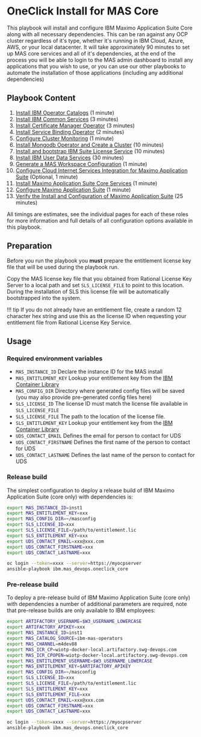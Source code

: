 # OneClick Install for MAS Core

This playbook will install and configure IBM Maximo Application Suite Core along with all necessary dependencies.  This can be ran against any OCP cluster regardless of it's type, whether it's running in IBM Cloud, Azure, AWS, or your local datacenter.  It will take approximately 90 minutes to set up MAS core services and all of it's dependencies, at the end of the process you will be able to login to the MAS admin dashboard to install any applications that you wish to use, or you can use our other playbooks to automate the installation of those applications (including any additional dependencies)

## Playbook Content
1. [Install IBM Operator Catalogs](../roles/ibm_catalogs.md) (1 minute)
2. [Install IBM Common Services](../roles/common_services.md) (3 minutes)
3. [Install Certificate Manager Operator](../roles/cert_manager.md) (3 minutes)
4. [Install Service Binding Operator](../roles/sbo.md) (2 minutes)
5. [Configure Cluster Monitoring](../roles/cluster_monitoring.md) (1 minute)
6. [Install Mongodb Operator and Create a Cluster](../roles/mongodb.md) (10 minutes)
7. [Install and bootstrap IBM Suite License Service](../roles/sls.md) (10 minutes)
8. [Install IBM User Data Services](../roles/uds.md) (30 minutes)
9. [Generate a MAS Workspace Configuration](../roles/gencfg_workspace.md) (1 minute)
10. [Configure Cloud Internet Services Integration for Maximo Application Suite](../roles/suite_dns.md) (Optional, 1 minute)
11. [Install Maximo Application Suite Core Services](../roles/suite_install.md) (1 minute)
12. [Configure Maximo Application Suite](../roles/suite_config.md) (1 minute)
13. [Verify the Install and Configuration of Maximo Application Suite](../roles/suite_verify.md) (25 minutes)

All timings are estimates, see the individual pages for each of these roles for more information and full details of all configuration options available in this playbook.

## Preparation
Before you run the playbook you **must** prepare the entitlement license key file that will be used during the playbook run.

Copy the MAS license key file that you obtained from Rational License Key Server to a local path and set `SLS_LICENSE_FILE` to point to this location.  During the installation of SLS this license file will be automatically bootstrapped into the system.

!!! tip
    If you do not already have an entitlement file, create a random 12 character hex string and use this as the license ID when requesting your entitlement file from Rational License Key Service.


## Usage

### Required environment variables

- `MAS_INSTANCE_ID` Declare the instance ID for the MAS install
- `MAS_ENTITLEMENT_KEY` Lookup your entitlement key from the [IBM Container Library](https://myibm.ibm.com/products-services/containerlibrary)
- `MAS_CONFIG_DIR` Directory where generated config files will be saved (you may also provide pre-generated config files here)
- `SLS_LICENSE_ID` The license ID must match the license file available in `SLS_LICENSE_FILE`
- `SLS_LICENSE_FILE` The path to the location of the license file.
- `SLS_ENTITLEMENT_KEY` Lookup your entitlement key from the [IBM Container Library](https://myibm.ibm.com/products-services/containerlibrary)
- `UDS_CONTACT_EMAIL` Defines the email for person to contact for UDS
- `UDS_CONTACT_FIRSTNAME` Defines the first name of the person to contact for UDS
- `UDS_CONTACT_LASTNAME` Defines the last name of the person to contact for UDS


### Release build
The simplest configuration to deploy a release build of IBM Maximo Application Suite (core only) with dependencies is:
```bash
export MAS_INSTANCE_ID=inst1
export MAS_ENTITLEMENT_KEY=xxx
export MAS_CONFIG_DIR=~/masconfig
export SLS_LICENSE_ID=xxx
export SLS_LICENSE_FILE=/path/to/entitlement.lic
export SLS_ENTITLEMENT_KEY=xxx
export UDS_CONTACT_EMAIL=xxx@xxx.com
export UDS_CONTACT_FIRSTNAME=xxx
export UDS_CONTACT_LASTNAME=xxx

oc login --token=xxxx --server=https://myocpserver
ansible-playbook ibm.mas_devops.oneclick_core
```


### Pre-release build
To deploy a pre-release build of IBM Maximo Application Suite (core only) with dependencies a number of additional parameters are required, note that pre-release builds are only available to IBM employees:

```bash
export ARTIFACTORY_USERNAME=$W3_USERNAME_LOWERCASE
export ARTIFACTORY_APIKEY=xxx
export MAS_INSTANCE_ID=inst1
export MAS_CATALOG_SOURCE=ibm-mas-operators
export MAS_CHANNEL=m4dev88
export MAS_ICR_CP=wiotp-docker-local.artifactory.swg-devops.com
export MAS_ICR_CPOPEN=wiotp-docker-local.artifactory.swg-devops.com
export MAS_ENTITLEMENT_USERNAME=$W3_USERNAME_LOWERCASE
export MAS_ENTITLEMENT_KEY=$ARTIFACTORY_APIKEY
export MAS_CONFIG_DIR=~/masconfig
export SLS_LICENSE_ID=xxx
export SLS_LICENSE_FILE=/path/to/entitlement.lic
export SLS_ENTITLEMENT_KEY=xxx
export SLS_ENTITLEMENT_FILE=xxx
export UDS_CONTACT_EMAIL=xxx@xxx.com
export UDS_CONTACT_FIRSTNAME=xxx
export UDS_CONTACT_LASTNAME=xxx

oc login --token=xxxx --server=https://myocpserver
ansible-playbook ibm.mas_devops.oneclick_core
```
